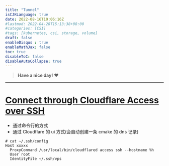 ```yaml
---
title: "Tunnel"
isCJKLanguage: true
date: 2022-08-16T19:06:16Z
#lastmod: 2022-04-28T15:13:38+08:00
#categories: [CSI]
#tags: [kubernetes, csi, storage, volume]
draft: false
enableDisqus : true
enableMathJax: false
toc: true
disableToC: false
disableAutoCollapse: true
---
```


> **Have a nice day! :heart:**
---
# [Connect through Cloudflare Access over SSH](https://developers.cloudflare.com/cloudflare-one/tutorials/ssh/)

- 通过命令行的方式
- 通过 Cloudflare 的 ui 方式(会自动创建一条 cmake 的 dns 记录)

```shell
# cat ~/.ssh/config
Host xxxxx
  ProxyCommand /usr/local/bin/cloudflared access ssh --hostname %h
  User root
  IdentityFile ~/.ssh/vps

```
